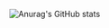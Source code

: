 ![Anurag's GitHub stats](https://github-readme-stats.vercel.app/api?username=patrick-bf&show_icons=true&theme=tokyonight&count_private=true)
